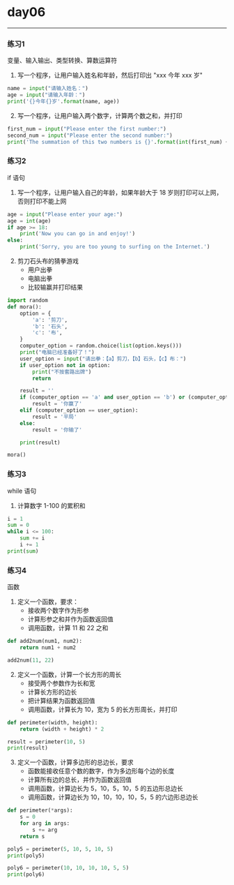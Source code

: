 # day06

---
### 练习1

变量、输入输出、类型转换、算数运算符

1. 写一个程序，让用户输入姓名和年龄，然后打印出 "xxx 今年 xxx 岁"
```python
name = input("请输入姓名：")
age = input("请输入年龄：")
print('{}今年{}岁'.format(name, age))
```

2. 写一个程序，让用户输入两个数字，计算两个数之和，并打印
```python
first_num = input("Please enter the first number:")
second_num = input("Please enter the second number:")
print('The summation of this two numbers is {}'.format(int(first_num) + int(second_num)))
```

### 练习2

if 语句

1. 写一个程序，让用户输入自己的年龄，如果年龄大于 18 岁则打印可以上网，否则打印不能上网
```python
age = input("Please enter your age:")
age = int(age)
if age >= 18:
    print('Now you can go in and enjoy!')
else:
    print('Sorry, you are too young to surfing on the Internet.')
```

2. 剪刀石头布的猜拳游戏
    * 用户出拳
    * 电脑出拳
    * 比较输赢并打印结果
```python
import random
def mora():
    option = {
        'a': '剪刀',
        'b': '石头',
        'c': '布',
    }
    computer_option = random.choice(list(option.keys()))
    print("电脑已经准备好了！")
    user_option = input("请出拳：【a】剪刀，【b】石头，【c】布：")
    if user_option not in option:
        print("不按套路出牌")
        return

    result = ''
    if (computer_option == 'a' and user_option == 'b') or (computer_option == 'b' and user_option == 'c') or (computer_option == 'c' and user_option == 'a'):
        result = '你赢了'
    elif (computer_option == user_option):
        result = '平局'
    else:
        result = '你输了'

    print(result)

mora()
```

### 练习3

while 语句

1. 计算数字 1-100 的累积和
```python
i = 1
sum = 0
while i <= 100:
    sum += i
    i += 1
print(sum)
```

### 练习4

函数

1. 定义一个函数，要求：
    * 接收两个数字作为形参
    * 计算形参之和并作为函数返回值
    * 调用函数，计算 11 和 22 之和
```python
def add2num(num1, num2):
    return num1 + num2

add2num(11, 22)
```

2. 定义一个函数，计算一个长方形的周长
    * 接受两个参数作为长和宽
    * 计算长方形的边长
    * 把计算结果为函数返回值
    * 调用函数，计算长为 10，宽为 5 的长方形周长，并打印
```python
def perimeter(width, height):
    return (width + height) * 2

result = perimeter(10, 5)
print(result)
```


3. 定义一个函数，计算多边形的总边长，要求
    * 函数能接收任意个数的数字，作为多边形每个边的长度
    * 计算所有边的总长，并作为函数返回值
    * 调用函数，计算边长为 5，10，5，10，5 的五边形总边长
    * 调用函数，计算边长为 10，10，10，10，5，5 的六边形总边长
```python
def perimeter(*args):
    s = 0
    for arg in args:
        s += arg
    return s

poly5 = perimeter(5, 10, 5, 10, 5)
print(poly5)

poly6 = perimeter(10, 10, 10, 10, 5, 5)
print(poly6)
```
